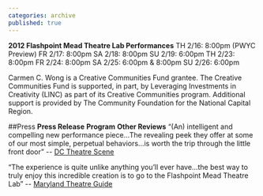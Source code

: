 ```yaml
---
categories: archive
published: true
---
```


**2012 Flashpoint Mead Theatre Lab Performances**
TH 2/16: 8:00pm (PWYC Preview)
FR 2/17: 8:00pm
SA 2/18: 8:00pm
SU 2/19: 6:00pm
TH 2/23: 8:00pm
FR 2/24: 8:00pm
SA 2/25: 6:00pm & 8:00pm
SU 2/26: 6:00pm

Carmen C. Wong is a Creative Communities Fund grantee. The Creative Communities Fund is supported, in part, by Leveraging Investments in Creativity (LINC) as part of its Creative Communities program. Additional support is provided by The Community Foundation for the National Capital Region.

##Press
**Press Release**
**Program**
**Other Reviews**
“(An) intelligent and compelling new performance piece…The revealing peek they offer at some of our most simple, perpetual behaviors…is worth the trip through the little front door” -- [DC Theatre Scene](http://dctheatrescene.com/2012/02/22/into-the-dollhouse/)

“The experience is quite unlike anything you’ll ever have…the best way to truly enjoy this incredible creation is to go to the Flashpoint Mead Theatre Lab” -- [Maryland Theatre Guide](http://mdtheatreguide.com/2012/02/into-the-dollhouse-at-banished-productions/)